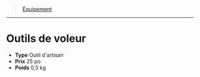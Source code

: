 ﻿---
!EquipmentItem
Type: Outil d'artisan
Price: 25 po
Weight: 0,5 kg
Id: equipment_hd.md#outils-de-voleur
ParentLink: equipment_hd.md#Équipement
Name: Outils de voleur
ParentName: Équipement
NameLevel: 1
Attributes:
  Name: Outils de voleur
  Markdown: >+
    # <!--Name-->Outils de voleur<!--/Name-->


    - **Type** <!--Type-->Outil d'artisan<!--/Type-->

    - **Prix** <!--Price-->25 po<!--/Price-->

    - **Poids** <!--Weight-->0,5 kg<!--/Weight-->

  Type: Outil d'artisan
  Price: 25 po
  Weight: 0,5 kg
AttributesDictionary: >+
  Name: Outils de voleur

  Markdown: >+

    # <!--Name-->Outils de voleur<!--/Name-->





    - **Type** <!--Type-->Outil d'artisan<!--/Type-->



    - **Prix** <!--Price-->25 po<!--/Price-->



    - **Poids** <!--Weight-->0,5 kg<!--/Weight-->



  Type: Outil d'artisan

  Price: 25 po

  Weight: 0,5 kg

---
> [Équipement](hd_equipment.md)

---

# Outils de voleur

- **Type** Outil d'artisan
- **Prix** 25 po
- **Poids** 0,5 kg

